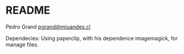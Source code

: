 # README

Pedro Grand
pgrand@miuandes.cl

Dependecies:
Using paperclip, with his dependence imagemagick, for manage files.


